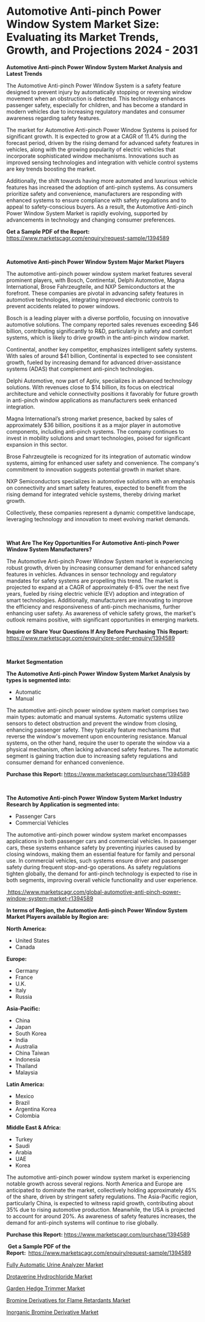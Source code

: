 <p><h1>Automotive Anti-pinch Power Window System Market Size: Evaluating its Market Trends, Growth, and Projections 2024 - 2031</h1></p><p><strong>Automotive Anti-pinch Power Window System Market Analysis and Latest Trends</strong></p>
<p><p>The Automotive Anti-pinch Power Window System is a safety feature designed to prevent injury by automatically stopping or reversing window movement when an obstruction is detected. This technology enhances passenger safety, especially for children, and has become a standard in modern vehicles due to increasing regulatory mandates and consumer awareness regarding safety features.</p><p>The market for Automotive Anti-pinch Power Window Systems is poised for significant growth. It is expected to grow at a CAGR of 11.4% during the forecast period, driven by the rising demand for advanced safety features in vehicles, along with the growing popularity of electric vehicles that incorporate sophisticated window mechanisms. Innovations such as improved sensing technologies and integration with vehicle control systems are key trends boosting the market.</p><p>Additionally, the shift towards having more automated and luxurious vehicle features has increased the adoption of anti-pinch systems. As consumers prioritize safety and convenience, manufacturers are responding with enhanced systems to ensure compliance with safety regulations and to appeal to safety-conscious buyers. As a result, the Automotive Anti-pinch Power Window System Market is rapidly evolving, supported by advancements in technology and changing consumer preferences.</p></p>
<p><strong>Get a Sample PDF of the Report:&nbsp;</strong> <a href="https://www.marketscagr.com/enquiry/request-sample/1394589">https://www.marketscagr.com/enquiry/request-sample/1394589</a></p>
<p>&nbsp;</p>
<p><strong>Automotive Anti-pinch Power Window System Major Market Players</strong></p>
<p><p>The automotive anti-pinch power window system market features several prominent players, with Bosch, Continental, Delphi Automotive, Magna International, Brose Fahrzeugteile, and NXP Semiconductors at the forefront. These companies are pivotal in advancing safety features in automotive technologies, integrating improved electronic controls to prevent accidents related to power windows.</p><p>Bosch is a leading player with a diverse portfolio, focusing on innovative automotive solutions. The company reported sales revenues exceeding $46 billion, contributing significantly to R&D, particularly in safety and comfort systems, which is likely to drive growth in the anti-pinch window market.</p><p>Continental, another key competitor, emphasizes intelligent safety systems. With sales of around $41 billion, Continental is expected to see consistent growth, fueled by increasing demand for advanced driver-assistance systems (ADAS) that complement anti-pinch technologies.</p><p>Delphi Automotive, now part of Aptiv, specializes in advanced technology solutions. With revenues close to $14 billion, its focus on electrical architecture and vehicle connectivity positions it favorably for future growth in anti-pinch window applications as manufacturers seek enhanced integration.</p><p>Magna International’s strong market presence, backed by sales of approximately $36 billion, positions it as a major player in automotive components, including anti-pinch systems. The company continues to invest in mobility solutions and smart technologies, poised for significant expansion in this sector.</p><p>Brose Fahrzeugteile is recognized for its integration of automatic window systems, aiming for enhanced user safety and convenience. The company's commitment to innovation suggests potential growth in market share.</p><p>NXP Semiconductors specializes in automotive solutions with an emphasis on connectivity and smart safety features, expected to benefit from the rising demand for integrated vehicle systems, thereby driving market growth.</p><p>Collectively, these companies represent a dynamic competitive landscape, leveraging technology and innovation to meet evolving market demands.</p></p>
<p>&nbsp;</p>
<p><strong>What Are The Key Opportunities For Automotive Anti-pinch Power Window System Manufacturers?</strong></p>
<p><p>The Automotive Anti-pinch Power Window System market is experiencing robust growth, driven by increasing consumer demand for enhanced safety features in vehicles. Advances in sensor technology and regulatory mandates for safety systems are propelling this trend. The market is projected to expand at a CAGR of approximately 6-8% over the next five years, fueled by rising electric vehicle (EV) adoption and integration of smart technologies. Additionally, manufacturers are innovating to improve the efficiency and responsiveness of anti-pinch mechanisms, further enhancing user safety. As awareness of vehicle safety grows, the market's outlook remains positive, with significant opportunities in emerging markets.</p></p>
<p><strong>Inquire or Share Your Questions If Any Before Purchasing This Report:</strong> <a href="https://www.marketscagr.com/enquiry/pre-order-enquiry/1394589">https://www.marketscagr.com/enquiry/pre-order-enquiry/1394589</a></p>
<p>&nbsp;</p>
<p><strong>Market Segmentation</strong></p>
<p><strong>The Automotive Anti-pinch Power Window System Market Analysis by types is segmented into:</strong></p>
<p><ul><li>Automatic</li><li>Manual</li></ul></p>
<p><p>The automotive anti-pinch power window system market comprises two main types: automatic and manual systems. Automatic systems utilize sensors to detect obstruction and prevent the window from closing, enhancing passenger safety. They typically feature mechanisms that reverse the window's movement upon encountering resistance. Manual systems, on the other hand, require the user to operate the window via a physical mechanism, often lacking advanced safety features. The automatic segment is gaining traction due to increasing safety regulations and consumer demand for enhanced convenience.</p></p>
<p><strong>Purchase this Report:&nbsp;</strong><a href="https://www.marketscagr.com/purchase/1394589">https://www.marketscagr.com/purchase/1394589</a></p>
<p>&nbsp;</p>
<p><strong>The Automotive Anti-pinch Power Window System Market Industry Research by Application is segmented into:</strong></p>
<p><ul><li>Passenger Cars</li><li>Commercial Vehicles</li></ul></p>
<p><p>The automotive anti-pinch power window system market encompasses applications in both passenger cars and commercial vehicles. In passenger cars, these systems enhance safety by preventing injuries caused by closing windows, making them an essential feature for family and personal use. In commercial vehicles, such systems ensure driver and passenger safety during frequent stop-and-go operations. As safety regulations tighten globally, the demand for anti-pinch technology is expected to rise in both segments, improving overall vehicle functionality and user experience.</p></p>
<p><a href="https://www.marketscagr.com/global-automotive-anti-pinch-power-window-system-market-r1394589">&nbsp;https://www.marketscagr.com/global-automotive-anti-pinch-power-window-system-market-r1394589</a></p>
<p><strong>In terms of Region, the Automotive Anti-pinch Power Window System Market Players available by Region are:</strong></p>
<p>
    <p> <strong> North America: </strong>
        <ul>
            <li>United States</li>
            <li>Canada</li>
        </ul>
        </p> 
    <p> <strong> Europe: </strong>
        <ul>
            <li>Germany</li>
            <li>France</li>
            <li>U.K.</li>
            <li>Italy</li>
            <li>Russia</li>
        </ul>
        </p> 
    <p> <strong> Asia-Pacific: </strong>
        <ul>
            <li>China</li>
            <li>Japan</li>
            <li>South Korea</li>
            <li>India</li>
            <li>Australia</li>
            <li>China Taiwan</li>
            <li>Indonesia</li>
            <li>Thailand</li>
            <li>Malaysia</li>
        </ul>
        </p> 
    <p> <strong> Latin America: </strong>
        <ul>
            <li>Mexico</li>
            <li>Brazil</li>
            <li>Argentina Korea</li>
            <li>Colombia</li>
        </ul>
        </p> 
    <p> <strong> Middle East & Africa: </strong>
        <ul>
            <li>Turkey</li>
            <li>Saudi</li>
            <li>Arabia</li>
            <li>UAE</li>
            <li>Korea</li>
        </ul>
    </p>
    </p>
<p><p>The automotive anti-pinch power window system market is experiencing notable growth across several regions. North America and Europe are anticipated to dominate the market, collectively holding approximately 45% of the share, driven by stringent safety regulations. The Asia-Pacific region, particularly China, is expected to witness rapid growth, contributing about 35% due to rising automotive production. Meanwhile, the USA is projected to account for around 20%. As awareness of safety features increases, the demand for anti-pinch systems will continue to rise globally.</p></p>
<p><strong>Purchase this Report: </strong><a href="https://www.marketscagr.com/purchase/1394589">https://www.marketscagr.com/purchase/1394589</a></p>
<p>&nbsp;<strong>Get a Sample PDF of the Report:&nbsp;&nbsp;</strong><a href="https://www.marketscagr.com/enquiry/request-sample/1394589">https://www.marketscagr.com/enquiry/request-sample/1394589</a></p>
<p><strong></strong></p>
<p><p><a href="https://www.linkedin.com/pulse/fully-automatic-urine-analyzer-market-share-size-trends-industry-sd14c?trackingId=gSxaibtJT321yZwU1co%2B9g%3D%3D">Fully Automatic Urine Analyzer Market</a></p><p><a href="https://www.linkedin.com/pulse/driving-market-forces-drotaverine-hydrochloride-trends-future-1vktc?trackingId=f7q%2BFP3TSdCdKGkBQ7ukvQ%3D%3D">Drotaverine Hydrochloride Market</a></p><p><a href="https://www.linkedin.com/pulse/garden-hedge-trimmer-market-investigation-industry-evolution-forecast-acd8c?trackingId=SWJaRO0GSl%2Bkm1UP%2FSEd0Q%3D%3D">Garden Hedge Trimmer Market</a></p><p><a href="https://issuu.com/reportprime-2/docs/bromine-derivatives-for-flame-retar_b8e3ff45bfe17c">Bromine Derivatives for Flame Retardants Market</a></p><p><a href="https://issuu.com/reportprime-2/docs/inorganic-bromine-derivative-market_97bda65de6fee8">Inorganic Bromine Derivative Market</a></p></p>